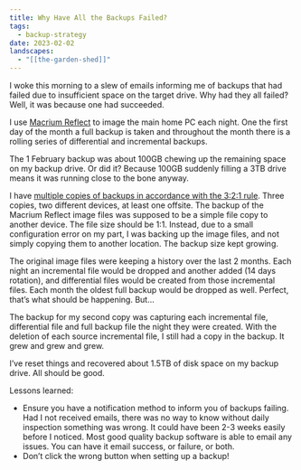 ```yaml
---
title: Why Have All the Backups Failed?
tags:
  - backup-strategy
date: 2023-02-02
landscapes:
  - "[[the-garden-shed]]"
---
```

I woke this morning to a slew of emails informing me of backups that had failed due to insufficient space on the target drive. Why had they all failed? Well, it was because one had succeeded.

I use [Macrium Reflect](https://www.macrium.com/products/home) to image the main home PC each night. One the first day of the month a full backup is taken and throughout the month there is a rolling series of differential and incremental backups.

The 1 February backup was about 100GB chewing up the remaining space on my backup drive. Or did it? Because 100GB suddenly filling a 3TB drive means it was running close to the bone anyway.

I have [multiple copies of backups in accordance with the 3:2:1 rule](https://quantumgardener.blog/2022/11/20/3-2-1-backup/). Three copies, two different devices, at least one offsite. The backup of the Macrium Reflect image files was supposed to be a simple file copy to another device. The file size should be 1:1. Instead, due to a small configuration error on my part, I was backing up the image files, and not simply copying them to another location. The backup size kept growing.

The original image files were keeping a history over the last 2 months. Each night an incremental file would be dropped and another added (14 days rotation), and differential files would be created from those incremental files. Each month the oldest full backup would be dropped as well. Perfect, that’s what should be happening. But…

The backup for my second copy was capturing each incremental file, differential file and full backup file the night they were created. With the deletion of each source incremental file, I still had a copy in the backup. It grew and grew and grew.

I’ve reset things and recovered about 1.5TB of disk space on my backup drive. All should be good.

Lessons learned:
- Ensure you have a notification method to inform you of backups failing. Had I not received emails, there was no way to know without daily inspection something was wrong. It could have been 2-3 weeks easily before I noticed. Most good quality backup software is able to email any issues. You can have it email success, or failure, or both.
- Don’t click the wrong button when setting up a backup!